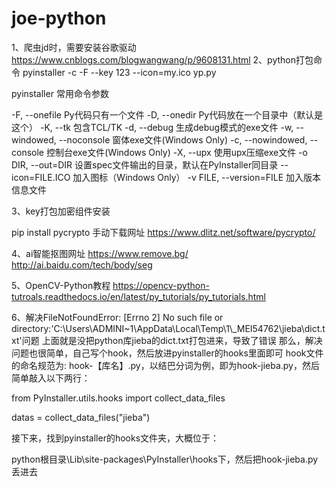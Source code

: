 # joe-python

1、爬虫jd时，需要安装谷歌驱动
https://www.cnblogs.com/blogwangwang/p/9608131.html
2、python打包命令
pyinstaller -c -F --key 123 --icon=my.ico yp.py

pyinstaller 常用命令参数

-F, --onefile Py代码只有一个文件
-D, --onedir Py代码放在一个目录中（默认是这个）
-K, --tk 包含TCL/TK
-d, --debug 生成debug模式的exe文件
-w, --windowed, --noconsole 窗体exe文件(Windows Only)
-c, --nowindowed, --console 控制台exe文件(Windows Only)
-X, --upx 使用upx压缩exe文件
-o DIR, --out=DIR 设置spec文件输出的目录，默认在PyInstaller同目录
--icon=FILE.ICO  加入图标（Windows Only）
-v FILE, --version=FILE 加入版本信息文件

3、key打包加密组件安装

pip install pycrypto
手动下载网址
https://www.dlitz.net/software/pycrypto/

4、ai智能抠图网址
https://www.remove.bg/
http://ai.baidu.com/tech/body/seg

5、OpenCV-Python教程
https://opencv-python-tutroals.readthedocs.io/en/latest/py_tutorials/py_tutorials.html

6、解决FileNotFoundError: [Errno 2] No such file or directory:'C:\\Users\\ADMINI~1\\AppData\\Local\\Temp\\1\\_MEI54762\\jieba\\dict.txt'问题
上面就是没把python库jieba的dict.txt打包进来，导致了错误 那么，解决问题也很简单，自己写个hook，然后放进pyinstaller的hooks里面即可
hook文件的命名规范为: hook-【库名】.py，以结巴分词为例，即为hook-jieba.py，然后简单敲入以下两行：

from PyInstaller.utils.hooks import collect_data_files

datas = collect_data_files("jieba")

接下来，找到pyinstaller的hooks文件夹，大概位于：

python根目录\Lib\site-packages\PyInstaller\hooks下，然后把hook-jieba.py丢进去